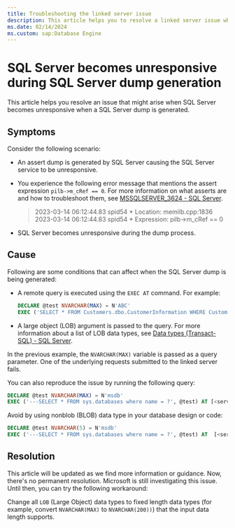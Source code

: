 ```yaml
---
title: Troubleshooting the linked server issue
description: This article helps you to resolve a linked server issue where the SQL Server becomes unresponsive while generating a SQL Server dump.
ms.date: 02/14/2024
ms.custom: sap:Database Engine
---
```


# SQL Server becomes unresponsive during SQL Server dump generation

This article helps you resolve an issue that might arise when SQL Server becomes unresponsive when a SQL Server dump is generated.

## Symptoms

Consider the following scenario:

- An assert dump is generated by SQL Server causing the SQL Server service to be unresponsive.
- You experience the following error message that mentions the assert expression `pilb->m_cRef == 0`. For more information on what asserts are and how to troubleshoot them, see [MSSQLSERVER_3624 - SQL Server](/sql/relational-databases/errors-events/mssqlserver-3624-database-engine-error).
  
   > 2023-03-14 06:12:44.83 spid54      * Location: memilb.cpp:1836
   > 2023-03-14 06:12:44.83 spid54      * Expression: pilb->m_cRef == 0

- SQL Server becomes unresponsive during the dump process.

## Cause

Following are some conditions that can affect when the SQL Server dump is being generated:

- A remote query is executed using the `EXEC AT` command. For example:

  ```sql
  DECLARE @test NVARCHAR(MAX) = N'ABC'
  EXEC ('SELECT * FROM Customers.dbo.CustomerInformation WHERE CustomerId = ?', @test) AT [YourRemoteServer];
  ```

- A large object (LOB) argument is passed to the query.
  For more information about a list of LOB data types, see [Data types (Transact-SQL) - SQL Server](/sql/t-sql/data-types/data-types-transact-sql).

In the previous example, the `NVARCHAR(MAX)` variable is passed as a query parameter. One of the underlying requests submitted to the linked server fails.

You can also reproduce the issue by running the following query:

```sql
DECLARE @test NVARCHAR(MAX) = N'msdb' 
EXEC ('---SELECT * FROM sys.databases where name = ?', @test) AT [<server>\<instance>]
```

Avoid by using nonblob (BLOB) data type in your database design or code:

```sql
DECLARE @test NVARCHAR(5) = N'msdb' 
EXEC ('---SELECT * FROM sys.databases where name = ?', @test) AT  [<server>\<instance>]
```

## Resolution

This article will be updated as we find more information or guidance. Now, there's no permanent resolution. Microsoft is still investigating this issue. Until then, you can try the following workaround:

Change all `LOB` (Large Object) data types to fixed length data types (for example, convert `NVARCHAR(MAX)` to `NVARCHAR(200))`) that the input data length supports.
